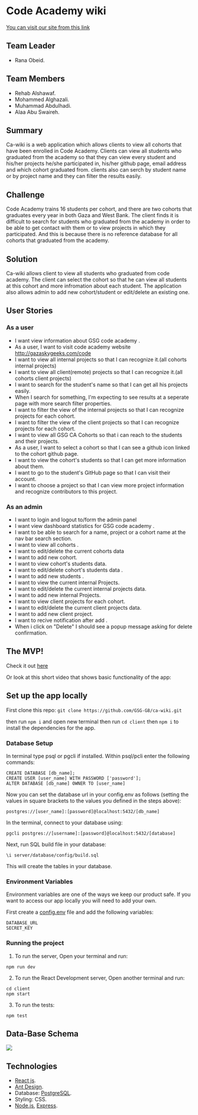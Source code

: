 # Code Academy wiki

[You can visit our site from this link]([link])

## Team Leader

* Rana Obeid.

## Team Members

* Rehab Alshawaf.
* Mohammed Alghazali.
* Muhammad Abdulhadi.
* Alaa Abu Swaireh.

## Summary

Ca-wiki is a web application which allows clients to view all cohorts that have been enrolled in Code Academy. Clients can view all students who graduated from the academy so that they can view every student and his/her projects he/she participated in, his/her github page, email address and which cohort graduated from. clients also  can serch by student name or by project name and they can filter the results easily.

## Challenge

Code Academy trains 16 students per cohort, and there are two cohorts that graduates every year in both Gaza and West Bank. The client finds it is difficult to search for students who graduated from the academy in order to be able to get contact with them or to view projects in which they participated. And this is because there is no reference database for all cohorts that graduated from the academy.

## Solution 

Ca-wiki allows client to view all students who graduated from code academy. The client can select the cohort so that he can view all students at this cohort and more infromation about each student.
The application also allows admin to add new cohort/student or edit/delete an existing one.

## User Stories

### As a user

- I want view information about GSG code academy .
- As a user, I want to visit code academy website http://gazaskygeeks.com/code
- I want to view all internal projects so that I can recognize it.(all cohorts internal projects)
- I want to view all client(remote) projects so that I can recognize it.(all cohorts client projects)
- I want to search for the student's name so that I can get all his projects easily.
- When I search for something, I'm expecting to see results at a seperate page with more search filter properties.
- I want to filter the view of the internal projects so that I can recognize projects for each cohort.
- I want to filter the view of the client projects so that I can recognize projects for each cohort.
- I want to view all GSG CA Cohorts so that i can reach to the students and their projects.
- As a user, I want to select a cohort so that I can see a github icon linked to the cohort github page.
- I want to view the cohort's students so that I can get more information about them.
- I want to go to the student's GitHub page so that I can visit their account.
- I want to choose a project so that I can view more project information and recognize  contributors to this project.

### As an admin

- I want to login and logout to/form the admin panel
- I want view dashboard statistics for GSG code academy .
- I want to be able to search for a name, project or a cohort name at the nav bar search section.
- I want to view all cohorts .
- I want to edit/delete the current cohorts data
- I want to add new cohort.
- I want to view cohort's students data.
- I want to edit/delete cohort's students data .
- I want to add new students .
- I want to view the current internal Projects.
- I want to edit/delete the current internal projects data.
- I want to add new internal Projects.
- I want to view client projects for each cohort.
- I want to edit/delete the current client projects data.
- I want to add new client project.
- I want to recive notification after add .
- When i click on "Delete" I should see a popup message asking for delete confirmation.

## The MVP! 

Check it out [here]([link])

Or look at this short video that shows basic functionality of the app:

## Set up the app locally

First clone this repo: ``` git clone https://github.com/GSG-G8/ca-wiki.git ```

then run ```npm i``` and open new terminal then run ```cd client``` then ```npm i``` to install the dependencies for the app.

### Database Setup

In terminal type psql or pgcli if installed. Within psql/pcli enter the following commands:

```CREATE DATABASE
CREATE DATABASE [db_name];
CREATE USER [user_name] WITH PASSWORD ['password'];
ALTER DATABASE [db_name] OWNER TO [user_name]
```
Now you can set the database url in your config.env as follows (setting the values in square brackets to the values you defined in the steps above):

```
postgres://[user_name]:[password]@localhost:5432/[db_name]
```

In the terminal, connect to your database using:

```
pgcli postgres://[username]:[password]@localhost:5432/[database]
```

Next, run SQL build file in your database:

```
\i server/database/config/build.sql
```

This will create the tables in your database.

### Environment Variables

Environment variables are one of the ways we keep our product safe. If you want to access our app locally you will need to add your own.

First create a [config.env](https://github.com/dwyl/env2#create-a-env-file) file and add the following variables:

```
DATABASE_URL
SECRET_KEY
```

### Running the project

1. To run the server, Open your terminal and run:

```
npm run dev
```

2. To run the React Development server, Open another terminal and run:

```
cd client
npm start
```

3. To run the tests:

```
npm test
```

## Data-Base Schema

![](https://imgur.com/hUW4wFD.png)



## Technologies 

* [React js](https://reactjs.org/).
* [Ant Design](https://ant.design/).
* Database: [PostgreSQL](https://www.postgresql.org/).
* Styling: CSS.
* [Node.js](https://nodejs.org/en/), [Express](https://expressjs.com/).
